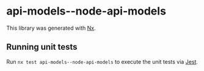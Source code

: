# api-models--node-api-models

This library was generated with [Nx](https://nx.dev).

## Running unit tests

Run `nx test api-models--node-api-models` to execute the unit tests via [Jest](https://jestjs.io).
